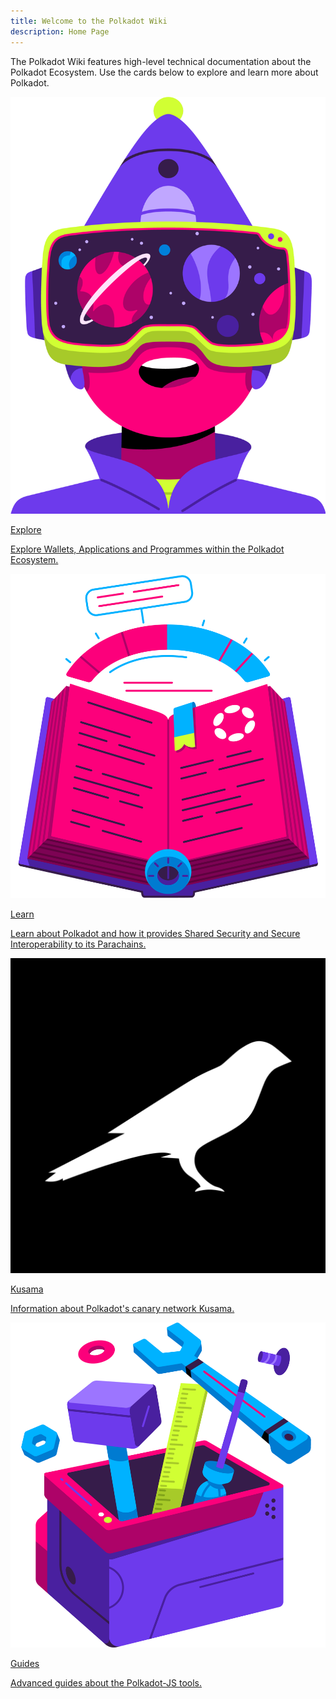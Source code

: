 ```yaml
---
title: Welcome to the Polkadot Wiki
description: Home Page
---
```


The Polkadot Wiki features high-level technical documentation about the Polkadot Ecosystem. Use the cards below to explore and learn more about Polkadot.

<div class="row">
  <!-- Card 1 -->
  <a href="./general/getting-started" class="card-container" data-aos="fade-up" data-aos-delay="100">
    <img src="./assets/home/Explore.png" class="card-image" alt="Explore" />
    <p class="card-title title">Explore</p>
    <p class="card-description">
      Explore Wallets, Applications and Programmes within the Polkadot Ecosystem.
    </p>
  </a>

  <!-- Card 2 -->
  <a href="./general/web3-and-polkadot" class="card-container" data-aos="fade-up" data-aos-delay="200">
    <img src="./assets/home/Learn.png" class="card-image" alt="Learn" />
    <p class="card-title title">Learn</p>
    <p class="card-description">
      Learn about Polkadot and how it provides Shared Security and Secure Interoperability to its Parachains.
    </p>
  </a>
</div>

<div class="row">
  <!-- Card 1 -->
  <a href="./kusama/kusama-getting-started" class="card-container" data-aos="fade-up" data-aos-delay="200">
    <img src="./assets/kusama-ksm-logo.png" class="card-image" alt="Learn" />
    <p class="card-title title">Kusama</p>
    <p class="card-description">
      Information about Polkadot's canary network Kusama.
    </p>
  </a>
  
  <!-- Card 2 -->
  <a href="./learn/learn-polkadot-js-guides" class="card-container" data-aos="fade-up" data-aos-delay="100">
    <img src="./assets/home/Build.png" class="card-image" alt="Explore" />
    <p class="card-title title">Guides</p>
    <p class="card-description">
      Advanced guides about the Polkadot-JS tools.
    </p>
  </a>
</div>